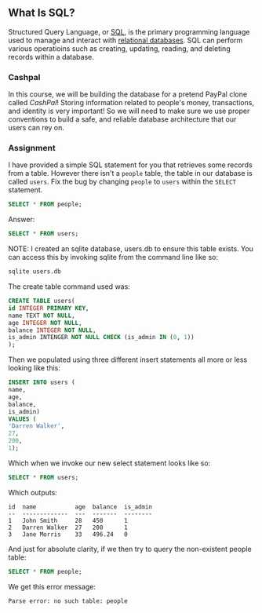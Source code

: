 ## What Is SQL?

Structured Query Language, or [SQL](https://en.wikipedia.org/w/index.php?title=SQL), is the primary programming language used to manage and interact with [relational databases](https://en.wikipedia.org/w/index.php?title=Relational_database). SQL can perform various operatioins such as creating, updating, reading, and deleting records within a database.

### Cashpal

In this course, we will be building the database for a pretend PayPal clone
called <em>CashPal</em>! Storing information related to people's money,
transactions, and identity is very important! So we will need to make
sure we use proper conventions to build a safe, and reliable database
architecture that our users can rey on.

### Assignment

I have provided a simple SQL statement for you that retrieves some records from
a table. However there isn't a `people` table, the table in our database is
called `users`. Fix the bug by changing `people` to `users` within the `SELECT`
statement.

```sql
SELECT * FROM people;
```

Answer:

```sql
SELECT * FROM users;
```

NOTE: I created an sqlite database, users.db to ensure this table exists. You
can access this by invoking sqlite from the command line like so:

```sh
sqlite users.db
```

The create table command used was:

```sql
CREATE TABLE users(
id INTEGER PRIMARY KEY,
name TEXT NOT NULL,
age INTEGER NOT NULL,
balance INTEGER NOT NULL,
is_admin INTENGER NOT NULL CHECK (is_admin IN (0, 1))
);
```

Then we populated using three different insert statements all more or less
looking like this:

```sql
INSERT INTO users (
name,
age,
balance,
is_admin)
VALUES (
'Darren Walker',
27,
200,
1);
```

Which when we invoke our new select statement looks like so:

```sql
SELECT * FROM users;
```

Which outputs:

```
id  name           age  balance  is_admin
--  -------------  ---  -------  --------
1   John Smith     28   450      1
2   Darren Walker  27   200      1
3   Jane Morris    33   496.24   0
```

And just for absolute clarity, if we then try to query the non-existent people table:

```sql
SELECT * FROM people;
```

We get this error message:

```
Parse error: no such table: people
```
